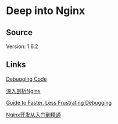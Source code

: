 Deep into Nginx
===============


## Source

Version: 1.6.2


## Links

[Debugging Code](http://c.learncodethehardway.org/book/ex31.html)

[深入剖析Nginx](http://yuedu.baidu.com/ebook/01ed4220a8114431b80dd819)

[Guide to Faster, Less Frustrating Debugging](http://heather.cs.ucdavis.edu/~matloff/UnixAndC/CLanguage/Debug.html)

[Nginx开发从入门到精通](https://github.com/taobao/nginx-book)

